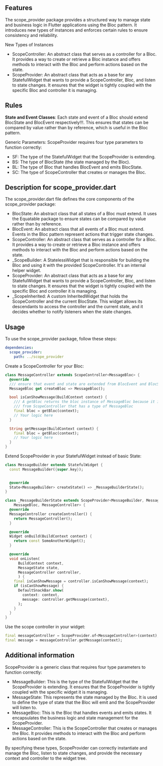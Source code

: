 ## Features

The scope_provider package provides a structured way to manage state and business logic in Flutter 
applications using the Bloc pattern. It introduces new types of instances and enforces certain 
rules to ensure consistency and reliability.  

New Types of Instances
- ScopeController: An abstract class that serves as a controller for a Bloc. It provides a way to 
create or retrieve a Bloc instance and offers methods to interact with the Bloc and perform actions 
based on the state.  
- ScopeProvider: An abstract class that acts as a base for any StatefulWidget that wants to provide 
a ScopeController, Bloc, and listen to state changes. It ensures that the widget is tightly coupled 
with the specific Bloc and controller it is managing.  

## Rules
**State and Event Classes**: Each state and event of a Bloc should extend BlocState and BlocEvent 
respectively!!!. 
This ensures that states can be compared by value rather than by reference, which is useful in the 
Bloc pattern. 

Generic Parameters: ScopeProvider requires four type parameters to function correctly:  
- SF: The type of the StatefulWidget that the ScopeProvider is extending.
- BS: The type of BlocState (the state managed by the Bloc).
- BL: The type of Bloc that handles BlocEvent and emits BlocState.
- SC: The type of ScopeController that creates or manages the Bloc.

## Description for scope_provider.dart
The scope_provider.dart file defines the core components of the scope_provider package:
- BlocState: An abstract class that all states of a Bloc must extend. It uses the Equatable package 
to ensure states can be compared by value rather than by reference.
- BlocEvent: An abstract class that all events of a Bloc must extend. Events in the Bloc pattern 
represent actions that trigger state changes.
- ScopeController: An abstract class that serves as a controller for a Bloc. It provides a way to 
create or retrieve a Bloc instance and offers methods to interact with the Bloc and perform actions 
based on the state.
- _ScopeBuilder: A StatelessWidget that is responsible for building the Bloc and using it with the 
provided ScopeController. It's an internal helper widget.
- ScopeProvider: An abstract class that acts as a base for any StatefulWidget that wants to provide 
a ScopeController, Bloc, and listen to state changes. It ensures that the widget is tightly coupled 
with the specific Bloc and controller it is managing.
- _ScopeInherited: A custom InheritedWidget that holds the ScopeController and the current 
BlocState. This widget allows its descendants to access the controller and the current state, and 
it decides whether to notify listeners when the state changes.


## Usage

To use the scope_provider package, follow these steps:

```yaml
dependencies:
  scope_provider:
    path: ../scope_provider
```

Create a ScopeController for your Bloc:

```dart
class MessageController extends ScopeController<MessageBloc> {
  @override
  /// ensure that event and state are extended from BlocEvent and BlocState
  MessageBloc get createBloc => MessageBloc();

  bool isCanShowMessage(BuildContext context) {
    /// A getBloc returns the bloc instance of MessageBloc because it is extended 
    /// from ScopeController that has a type of MessageBloc
    final bloc = getBloc(context);
    // Your logic here
  }

  String getMessage(BuildContext context) {
    final bloc = getBloc(context);
    // Your logic here
  }
}
```

Extend ScopeProvider in your StatefulWidget instead of basic State:
```dart
class MessageBuilder extends StatefulWidget {
  const MessageBuilder({super.key});
  

  @override
  State<MessageBuilder> createState() => _MessageBuilderState();
}

class _MessageBuilderState extends ScopeProvider<MessageBuilder, MessageState,
    MessageBloc, MessageController> {
  @override
  MessageController createController() {
    return MessageController();
  }

  @override
  Widget onBuild(BuildContext context) {
    return const SomeAnotherWidget();
  }

  @override
  void onListen(
      BuildContext context,
      MessageState state,
      MessageController controller,
      ) {
    final isCanShowMessage = controller.isCanShowMessage(context);
    if (isCanShowMessage) {
      DefaultSnackBar.show(
        context: context,
        message: controller.getMessage(context),
      );
    }
  }
}
```
Use the scope controller in your widget:

````dart
final messageController = ScopeProvider.of<MessageController>(context);
final message = messageController.getMessage(context);
````

## Additional information

ScopeProvider is a generic class that requires four type parameters to function correctly:  
- MessageBuilder: This is the type of the StatefulWidget that the ScopeProvider is extending. 
It ensures that the ScopeProvider is tightly coupled with the specific widget it is managing.  
- MessageState: This represents the state managed by the Bloc. It is used to define the type of 
state that the Bloc will emit and the ScopeProvider will listen to.  
- MessageBloc: This is the Bloc that handles events and emits states. It encapsulates the business 
logic and state management for the ScopeProvider.  
- MessageController: This is the ScopeController that creates or manages the Bloc. It provides 
methods to interact with the Bloc and perform actions based on the state.

By specifying these types, ScopeProvider can correctly instantiate and manage the Bloc, listen to state changes, and provide the necessary context and controller to the widget tree.
